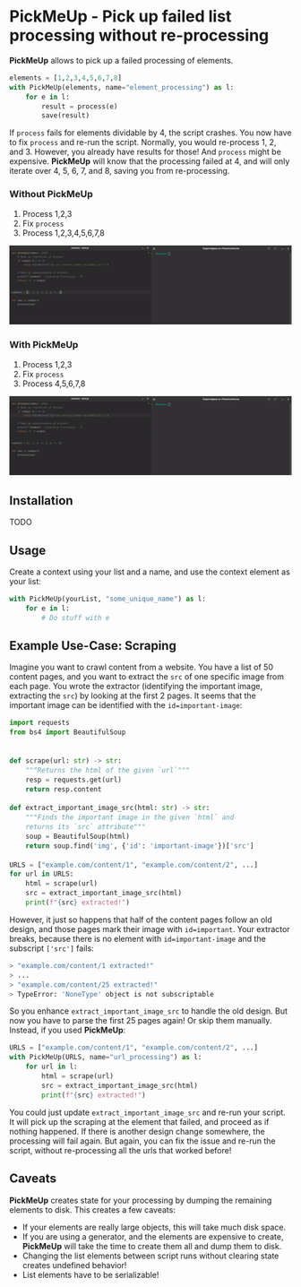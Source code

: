 # PickMeUp - Pick up failed list processing without re-processing

**PickMeUp** allows to pick up a failed processing of elements.
```python
elements = [1,2,3,4,5,6,7,8]
with PickMeUp(elements, name="element_processing") as l:
    for e in l:
        result = process(e)
        save(result)
```

If `process` fails for elements dividable by 4, the script crashes. You now have to fix `process` and re-run the script.
Normally, you would re-process 1, 2, and 3. However, you already have results for those! And `process` might be expensive.
**PickMeUp** will know that the processing failed at 4, and will only iterate over 4, 5, 6, 7, and 8, saving you from re-processing.

### Without PickMeUp
1. Process 1,2,3
2. Fix `process`
3. Process 1,2,3,4,5,6,7,8 

![Showcase GIF: Without PickMeUp](img/without_pickmeup.gif)
### With PickMeUp
1. Process 1,2,3
2. Fix `process`
3. Process 4,5,6,7,8

![Showcase GIF: With PickMeUp](img/with_pickmeup.gif)

## Installation
TODO

## Usage
Create a context using your list and a name, and use the context element as your list:
```python
with PickMeUp(yourList, "some_unique_name") as l:
    for e in l:
        # Do stuff with e
```

## Example Use-Case: Scraping
Imagine you want to crawl content from a website.
You have a list of 50 content pages, and you want to extract the `src` of one specific image from each page.
You wrote the extractor (identifying the important image, extracting the `src`) by looking at the first 2 pages.
It seems that the important image can be identified with the `id=important-image`:
```python
import requests
from bs4 import BeautifulSoup


def scrape(url: str) -> str:
    """Returns the html of the given `url`"""
    resp = requests.get(url)
    return resp.content

def extract_important_image_src(html: str) -> str:
    """Finds the important image in the given `html` and
    returns its `src` attribute"""
    soup = BeautifulSoup(html)
    return soup.find('img', {'id': 'important-image'})['src']

URLS = ["example.com/content/1", "example.com/content/2", ...] 
for url in URLS:
    html = scrape(url)
    src = extract_important_image_src(html)
    print(f"{src} extracted!")
```

However, it just so happens that half of the content pages follow an old design, and those pages mark their image with `id=important`.
Your extractor breaks, because there is no element with `id=important-image` and the subscript `['src']` fails:
```bash
> "example.com/content/1 extracted!"
> ...
> "example.com/content/25 extracted!"
> TypeError: 'NoneType' object is not subscriptable
```

So you enhance `extract_important_image_src` to handle the old design. But now you have to parse the first 25 pages again!
Or skip them manually. Instead, if you used **PickMeUp**:

```python
URLS = ["example.com/content/1", "example.com/content/2", ...]
with PickMeUp(URLS, name="url_processing") as l:
    for url in l:
        html = scrape(url)
        src = extract_important_image_src(html)
        print(f"{src} extracted!")
```

You could just update `extract_important_image_src` and re-run your script.
It will pick up the scraping at the element that failed, and proceed as if nothing happened.
If there is another design change somewhere, the processing will fail again. But again, you can fix the issue and re-run the script,
without re-processing all the urls that worked before!

## Caveats

**PickMeUp** creates state for your processing by dumping the remaining elements to disk. This creates a few caveats:
- If your elements are really large objects, this will take much disk space.
- If you are using a generator, and the elements are expensive to create, **PickMeUp** will take the time to create them all and dump them to disk.
- Changing the list elements between script runs without clearing state creates undefined behavior!
- List elements have to be serializable!
